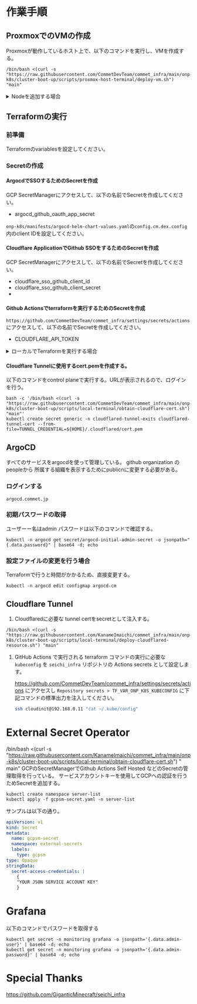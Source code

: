 # 作業手順

## ProxmoxでのVMの作成

Proxmoxが動作しているホスト上で、以下のコマンドを実行し、VMを作成する。

```shell
/bin/bash <(curl -s "https://raw.githubusercontent.com/CommetDevTeam/commet_infra/main/onp-k8s/cluster-boot-up/scripts/proxmox-host-terminal/deploy-vm.sh") "main"
```

<details>
<summary>Nodeを追加する場合</summary>
以下のファイルにホスト名をを追記する。

- /onp-k8s/cluster-boot-up/ansible/hosts/k8s-servers/inventory
- /onp-k8s/cluster-boot-up/scripts/proxmox-host-terminal/deplot-vm.sh

</details>

## Terraformの実行

### 前準備

Terraformのvariablesを設定してください。

### Secretの作成

#### ArgocdでSSOするためのSecretを作成

GCP SecretManagerにアクセスして、以下の名前でSecretを作成してください。

- argocd_github_oauth_app_secret

`onp-k8s/manifests/argocd-helm-chart-values.yaml`の`config.cm.dex.config`内のclient IDを設定してください。

#### Cloudflare ApplicationでGithub SSOをするためのSecretを作成

GCP SecretManagerにアクセスして、以下の名前でSecretを作成してください。

- cloudflare_sso_github_client_id
- cloudflare_sso_github_client_secret
-

#### Github Actionsでterraformを実行するためのSecretを作成

`https://github.com/CommetDevTeam/commet_infra/settings/secrets/actions`
にアクセスして、以下の名前でSecretを作成してください。

- CLOUDFLARE_API_TOKEN

<details>
<summary>ローカルでTerraformを実行する場合</summary>

- 以下のコマンドを実行してkubeconfigを取得する。

 ```bash
/bin/bash <(curl -s "https://raw.githubusercontent.com/CommetDevTeam/commet_infra/main/onp-k8s/cluster-boot-up/scripts/local-terminal/obtain-kubeconfig.sh") "main"
 ```

- `provider.tf`内のCloudflareとkubernetes Providerのコメントアウトを解除する。
- CloudflareのAPI TOKENを指定する。
- gcloud cliでログインして、`gcloud auth application-default login`を実行。

</details>

#### Cloudflare Tunnelに使用するcert.pemを作成する。

以下のコマンドをcontrol planeで実行する。URLが表示されるので、ログインを行う。

```shell
bash -c '/bin/bash <(curl -s "https://raw.githubusercontent.com/CommetDevTeam/commet_infra/main/onp-k8s/cluster-boot-up/scripts/local-terminal/obtain-cloudflare-cert.sh") "main"'
kubectl create secret generic -n cloudflared-tunnel-exits cloudflared-tunnel-cert --from-file=TUNNEL_CREDENTIAL=${HOME}/.cloudflared/cert.pem
```

## ArgoCD

すべてのサービスをargocdを使って管理している。
github organization の peopleから 所属する組織を表示するためにpublicnに変更する必要がある。

### ログインする

```shell
argocd.commet.jp
```

### 初期パスワードの取得

ユーザーー名はadmin
パスワードは以下のコマンドで確認する。

```shell
kubectl -n argocd get secret/argocd-initial-admin-secret -o jsonpath="{.data.password}" | base64 -d; echo
```

### 設定ファイルの変更を行う場合

Terraformで行うと時間がかかるため、直接変更する。

```shell
kubectl -n argocd edit configmap argocd-cm
```

## Cloudflare Tunnel

1. Cloudflaredに必要な tunnel certをsecretとして注入する。

```shell
/bin/bash <(curl -s "https://raw.githubusercontent.com/KanameImaichi/commet_infra/main/onp-k8s/cluster-boot-up/scripts/local-terminal/deploy-cloudflared-resource.sh") "main"
```

1. GitHub Actions で実行される terraform コマンドの実行に必要な `kubeconfig` を `seichi_infra` リポジトリの Actions
   secrets として設定します。

   https://github.com/CommetDevTeam/commet_infra/settings/secrets/actions にアクセスし
   `Repository secrets > TF_VAR_ONP_K8S_KUBECONFIG` に下記コマンドの標準出力を注入してください。
    ```bash
    ssh cloudinit@192.168.0.11 "cat ~/.kube/config" 
    ```

# External Secret Operator

/bin/bash <(curl
-s "https://raw.githubusercontent.com/KanameImaichi/commet_infra/main/onp-k8s/cluster-boot-up/scripts/local-terminal/obtain-cloudflare-cert.sh") "
main"
GCPのSecretManagerでGithub Actions Self Hosted などのSecretの管理取得を行っている。
サービスアカウントキーを使用してGCPへの認証を行うためSecretを追加する。

```shell
kubectl create namespace server-list
kubectl apply -f gcpsm-secret.yaml -n server-list 
```

サンプルは以下の通り。

```yaml
apiVersion: v1
kind: Secret
metadata:
  name: gcpsm-secret
  namespace: external-secrets
  labels:
    type: gcpsm
type: Opaque
stringData:
  secret-access-credentials: |
    {
    "YOUR JSON SERVICE ACCOUNT KEY"
    }


```

# Grafana

以下のコマンドでパスワードを取得する

```shell
kubectl get secret -n monitoring grafana -o jsonpath='{.data.admin-user}' | base64 -d; echo
kubectl get secret -n monitoring grafana -o jsonpath='{.data.admin-password}' | base64 -d; echo
```

# Special Thanks

https://github.com/GiganticMinecraft/seichi_infra